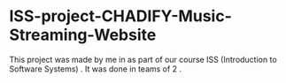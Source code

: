 # ISS-project-CHADIFY-Music-Streaming-Website
This project was made by me in as part of our course  ISS (Introduction to Software Systems) . It was done in teams of 2 .
